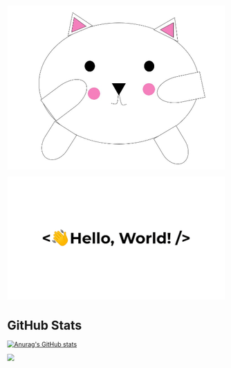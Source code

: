 
<img src="https://github.com/CuteQQQ/CuteQQQ/blob/main/Cat think.jpg?raw=true" width="1000">


![HI THERE👋](https://github.com/cutebear0123/cutebear0123/blob/main/hello%20world.gif?raw=true "Hi there ")


# GitHub Stats

[![Anurag's GitHub stats](https://github-readme-stats.vercel.app/api?username=CuteQQQ)](https://github.com/CuteQQQ)

[![](https://github-readme-stats.vercel.app/api/top-langs/?username=CuteQQQ&layout=compact&hide=html)](https://github.com/CuteQQQ)

